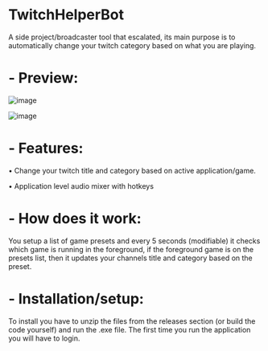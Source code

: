 # TwitchHelperBot
A side project/broadcaster tool that escalated, its main purpose is to automatically change your twitch category based on what you are playing.

# - Preview:
  ![image](https://user-images.githubusercontent.com/2267356/226535649-2c0ec6c2-2caa-4cb1-b815-59af412ee3ad.png)
  
  ![image](https://user-images.githubusercontent.com/2267356/226535704-37e41328-835f-4e06-abb4-94cb7a90dc90.png)

# - Features:
  • Change your twitch title and category based on active application/game.

  • Application level audio mixer with hotkeys

# - How does it work:
You setup a list of game presets and every 5 seconds (modifiable) it checks which game is running in the foreground, if the foreground game is on the presets list, then it updates your channels title and category based on the preset.

# - Installation/setup:
To install you have to unzip the files from the releases section (or build the code yourself) and run the .exe file. The first time you run the application you will have to login.
